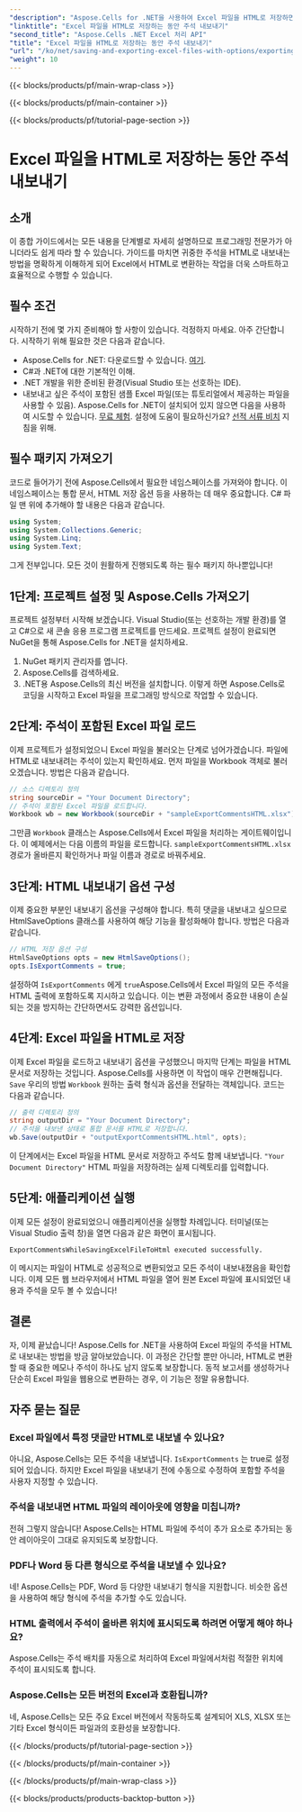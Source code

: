 ```yaml
---
"description": "Aspose.Cells for .NET을 사용하여 Excel 파일을 HTML로 저장하면서 주석을 쉽게 내보내는 방법을 알아보세요. 이 단계별 가이드를 따라 주석을 보존하세요."
"linktitle": "Excel 파일을 HTML로 저장하는 동안 주석 내보내기"
"second_title": "Aspose.Cells .NET Excel 처리 API"
"title": "Excel 파일을 HTML로 저장하는 동안 주석 내보내기"
"url": "/ko/net/saving-and-exporting-excel-files-with-options/exporting-comments/"
"weight": 10
---
```


{{< blocks/products/pf/main-wrap-class >}}

{{< blocks/products/pf/main-container >}}

{{< blocks/products/pf/tutorial-page-section >}}

# Excel 파일을 HTML로 저장하는 동안 주석 내보내기

## 소개
이 종합 가이드에서는 모든 내용을 단계별로 자세히 설명하므로 프로그래밍 전문가가 아니더라도 쉽게 따라 할 수 있습니다. 가이드를 마치면 귀중한 주석을 HTML로 내보내는 방법을 명확하게 이해하게 되어 Excel에서 HTML로 변환하는 작업을 더욱 스마트하고 효율적으로 수행할 수 있습니다.
## 필수 조건
시작하기 전에 몇 가지 준비해야 할 사항이 있습니다. 걱정하지 마세요. 아주 간단합니다. 시작하기 위해 필요한 것은 다음과 같습니다.
- Aspose.Cells for .NET: 다운로드할 수 있습니다. [여기](https://releases.aspose.com/cells/net/).
- C#과 .NET에 대한 기본적인 이해.
- .NET 개발을 위한 준비된 환경(Visual Studio 또는 선호하는 IDE).
- 내보내고 싶은 주석이 포함된 샘플 Excel 파일(또는 튜토리얼에서 제공하는 파일을 사용할 수 있음).
Aspose.Cells for .NET이 설치되어 있지 않으면 다음을 사용하여 시도할 수 있습니다. [무료 체험](https://releases.aspose.com/). 설정에 도움이 필요하신가요? [선적 서류 비치](https://reference.aspose.com/cells/net/) 지침을 위해.
## 필수 패키지 가져오기
코드로 들어가기 전에 Aspose.Cells에서 필요한 네임스페이스를 가져와야 합니다. 이 네임스페이스는 통합 문서, HTML 저장 옵션 등을 사용하는 데 매우 중요합니다. C# 파일 맨 위에 추가해야 할 내용은 다음과 같습니다.
```csharp
using System;
using System.Collections.Generic;
using System.Linq;
using System.Text;
```
그게 전부입니다. 모든 것이 원활하게 진행되도록 하는 필수 패키지 하나뿐입니다!
## 1단계: 프로젝트 설정 및 Aspose.Cells 가져오기
프로젝트 설정부터 시작해 보겠습니다. Visual Studio(또는 선호하는 개발 환경)를 열고 C#으로 새 콘솔 응용 프로그램 프로젝트를 만드세요. 프로젝트 설정이 완료되면 NuGet을 통해 Aspose.Cells for .NET을 설치하세요.
1. NuGet 패키지 관리자를 엽니다.
2. Aspose.Cells를 검색하세요.
3. .NET용 Aspose.Cells의 최신 버전을 설치합니다.
이렇게 하면 Aspose.Cells로 코딩을 시작하고 Excel 파일을 프로그래밍 방식으로 작업할 수 있습니다.
## 2단계: 주석이 포함된 Excel 파일 로드
이제 프로젝트가 설정되었으니 Excel 파일을 불러오는 단계로 넘어가겠습니다. 파일에 HTML로 내보내려는 주석이 있는지 확인하세요. 먼저 파일을 Workbook 객체로 불러오겠습니다.
방법은 다음과 같습니다.
```csharp
// 소스 디렉토리 정의
string sourceDir = "Your Document Directory";
// 주석이 포함된 Excel 파일을 로드합니다.
Workbook wb = new Workbook(sourceDir + "sampleExportCommentsHTML.xlsx");
```
그만큼 `Workbook` 클래스는 Aspose.Cells에서 Excel 파일을 처리하는 게이트웨이입니다. 이 예제에서는 다음 이름의 파일을 로드합니다. `sampleExportCommentsHTML.xlsx`경로가 올바른지 확인하거나 파일 이름과 경로로 바꿔주세요.
## 3단계: HTML 내보내기 옵션 구성
이제 중요한 부분인 내보내기 옵션을 구성해야 합니다. 특히 댓글을 내보내고 싶으므로 HtmlSaveOptions 클래스를 사용하여 해당 기능을 활성화해야 합니다.
방법은 다음과 같습니다.
```csharp
// HTML 저장 옵션 구성
HtmlSaveOptions opts = new HtmlSaveOptions();
opts.IsExportComments = true;
```
설정하여 `IsExportComments` 에게 `true`Aspose.Cells에서 Excel 파일의 모든 주석을 HTML 출력에 포함하도록 지시하고 있습니다. 이는 변환 과정에서 중요한 내용이 손실되는 것을 방지하는 간단하면서도 강력한 옵션입니다.
## 4단계: Excel 파일을 HTML로 저장
이제 Excel 파일을 로드하고 내보내기 옵션을 구성했으니 마지막 단계는 파일을 HTML 문서로 저장하는 것입니다. Aspose.Cells를 사용하면 이 작업이 매우 간편해집니다. `Save` 우리의 방법 `Workbook` 원하는 출력 형식과 옵션을 전달하는 객체입니다.
코드는 다음과 같습니다.
```csharp
// 출력 디렉토리 정의
string outputDir = "Your Document Directory";
// 주석을 내보낸 상태로 통합 문서를 HTML로 저장합니다.
wb.Save(outputDir + "outputExportCommentsHTML.html", opts);
```
이 단계에서는 Excel 파일을 HTML 문서로 저장하고 주석도 함께 내보냅니다. `"Your Document Directory"` HTML 파일을 저장하려는 실제 디렉토리를 입력합니다.
## 5단계: 애플리케이션 실행
이제 모든 설정이 완료되었으니 애플리케이션을 실행할 차례입니다. 터미널(또는 Visual Studio 출력 창)을 열면 다음과 같은 화면이 표시됩니다.
```plaintext
ExportCommentsWhileSavingExcelFileToHtml executed successfully.
```
이 메시지는 파일이 HTML로 성공적으로 변환되었고 모든 주석이 내보내졌음을 확인합니다. 이제 모든 웹 브라우저에서 HTML 파일을 열어 원본 Excel 파일에 표시되었던 내용과 주석을 모두 볼 수 있습니다!
## 결론
자, 이제 끝났습니다! Aspose.Cells for .NET을 사용하여 Excel 파일의 주석을 HTML로 내보내는 방법을 방금 알아보았습니다. 이 과정은 간단할 뿐만 아니라, HTML로 변환할 때 중요한 메모나 주석이 하나도 남지 않도록 보장합니다. 동적 보고서를 생성하거나 단순히 Excel 파일을 웹용으로 변환하는 경우, 이 기능은 정말 유용합니다.
## 자주 묻는 질문
### Excel 파일에서 특정 댓글만 HTML로 내보낼 수 있나요?  
아니요, Aspose.Cells는 모든 주석을 내보냅니다. `IsExportComments` 는 true로 설정되어 있습니다. 하지만 Excel 파일을 내보내기 전에 수동으로 수정하여 포함할 주석을 사용자 지정할 수 있습니다.
### 주석을 내보내면 HTML 파일의 레이아웃에 영향을 미칩니까?  
전혀 그렇지 않습니다! Aspose.Cells는 HTML 파일에 주석이 추가 요소로 추가되는 동안 레이아웃이 그대로 유지되도록 보장합니다.
### PDF나 Word 등 다른 형식으로 주석을 내보낼 수 있나요?  
네! Aspose.Cells는 PDF, Word 등 다양한 내보내기 형식을 지원합니다. 비슷한 옵션을 사용하여 해당 형식에 주석을 추가할 수도 있습니다.
### HTML 출력에서 주석이 올바른 위치에 표시되도록 하려면 어떻게 해야 하나요?  
Aspose.Cells는 주석 배치를 자동으로 처리하여 Excel 파일에서처럼 적절한 위치에 주석이 표시되도록 합니다.
### Aspose.Cells는 모든 버전의 Excel과 호환됩니까?  
네, Aspose.Cells는 모든 주요 Excel 버전에서 작동하도록 설계되어 XLS, XLSX 또는 기타 Excel 형식이든 파일과의 호환성을 보장합니다.

{{< /blocks/products/pf/tutorial-page-section >}}

{{< /blocks/products/pf/main-container >}}

{{< /blocks/products/pf/main-wrap-class >}}

{{< blocks/products/products-backtop-button >}}
